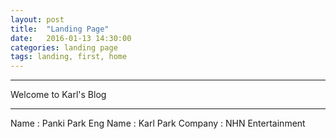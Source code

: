 ```yaml
---
layout: post
title:  "Landing Page"
date:   2016-01-13 14:30:00
categories: landing page
tags: landing, first, home
---
```

<html>
<head>

</head>
<body>
<hr/>
Welcome to Karl's Blog
<hr/>

Name : Panki Park
Eng Name : Karl Park
Company : NHN Entertainment
</body>
</html>
